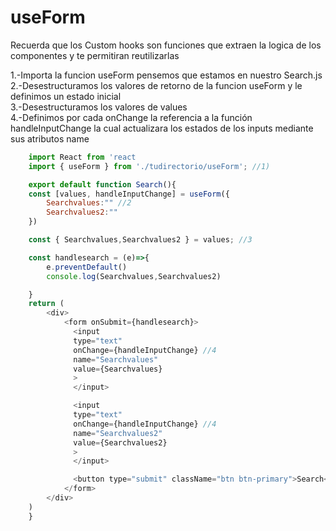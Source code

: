 # useForm

Recuerda que los Custom hooks son funciones que extraen la logica de los componentes y te permitiran reutilizarlas

1.-Importa la funcion useForm pensemos que estamos en nuestro Search.js
<br>
2.-Desestructuramos los valores de retorno de la funcion useForm y le definimos un estado inicial
<br>
3.-Desestructuramos los valores de values
<br>
4.-Definimos por cada onChange la referencia a la función handleInputChange la cual actualizara los estados de los inputs mediante sus atributos name
<br>

```javascript
    import React from 'react
    import { useForm } from './tudirectorio/useForm'; //1)

    export default function Search(){
    const [values, handleInputChange] = useForm({
        Searchvalues:"" //2
        Searchvalues2:""
    })

    const { Searchvalues,Searchvalues2 } = values; //3

    const handlesearch = (e)=>{
        e.preventDefault()
        console.log(Searchvalues,Searchvalues2)

    }
    return (
        <div>
            <form onSubmit={handlesearch}>
              <input
              type="text"
              onChange={handleInputChange} //4
              name="Searchvalues"
              value={Searchvalues}
              >
              </input>

              <input
              type="text"
              onChange={handleInputChange} //4
              name="Searchvalues2"
              value={Searchvalues2}
              >
              </input>

              <button type="submit" className="btn btn-primary">Search</button>
            </form>
        </div>
    )
    }
```

